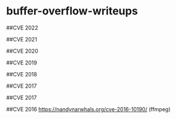 # buffer-overflow-writeups

##CVE 2022

##CVE 2021

##CVE 2020

##CVE 2019

##CVE 2018

##CVE 2017

##CVE 2017

##CVE 2016
https://nandynarwhals.org/cve-2016-10190/ (ffmpeg)
